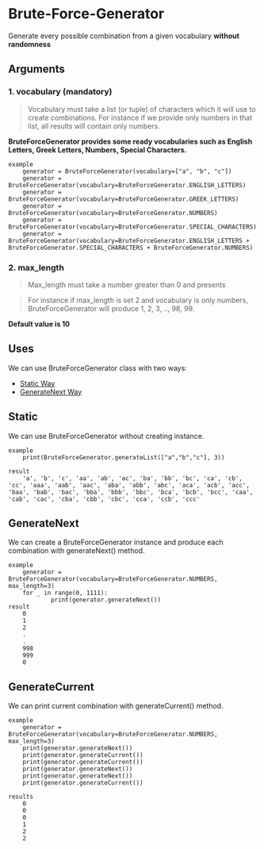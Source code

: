 # Brute-Force-Generator
Generate every possible combination from a given vocabulary **without randomness**

## Arguments 

### 1. vocabulary (**mandatory**)
> Vocabulary must take a list (or tuple) of characters which it will use to create combinations. For instance if we provide only numbers in that list, all results will contain only numbers.

**BruteForceGenerator provides some ready vocabularies such as English Letters, Greek Letters, Numbers, Special Characters.**


	example
		generator = BruteForceGenerator(vocabulary=["a", "b", "c"])
		generator = BruteForceGenerator(vocabulary=BruteForceGenerator.ENGLISH_LETTERS)
		generator = BruteForceGenerator(vocabulary=BruteForceGenerator.GREEK_LETTERS)
		generator = BruteForceGenerator(vocabulary=BruteForceGenerator.NUMBERS)
		generator = BruteForceGenerator(vocabulary=BruteForceGenerator.SPECIAL_CHARACTERS)
		generator = BruteForceGenerator(vocabulary=BruteForceGenerator.ENGLISH_LETTERS + BruteForceGenerator.SPECIAL_CHARACTERS + BruteForceGenerator.NUMBERS)


### 2. max_length
> Max_length must take a number greater than 0 and presents 

> For instance if max_length is set 2 and vocabulary is only numbers, BruteForceGenerator will produce 1, 2, 3, .., 98, 99. 

**Default value is 10**

## Uses
We can use BruteForceGenerator class with two ways:
* [Static Way](#Static)
* [GenerateNext Way](#GenerateNext)

## Static
We can use BruteForceGenerator without creating instance.

	example
		print(BruteForceGenerator.generateList(["a","b","c"], 3))
		
	result
		'a', 'b', 'c', 'aa', 'ab', 'ac', 'ba', 'bb', 'bc', 'ca', 'cb', 'cc', 'aaa', 'aab', 'aac', 'aba', 'abb', 'abc', 'aca', 'acb', 'acc', 'baa', 'bab', 'bac', 'bba', 'bbb', 'bbc', 'bca', 'bcb', 'bcc', 'caa', 'cab', 'cac', 'cba', 'cbb', 'cbc', 'cca', 'ccb', 'ccc'

## GenerateNext
We can create a BruteForceGenerator instance and produce each combination with generateNext() method.

	example
		generator = BruteForceGenerator(vocabulary=BruteForceGenerator.NUMBERS, max_length=3)
    	for _ in range(0, 1111):
        	    print(generator.generateNext())
	result
		0
		1
		2
		.
		.
		998
		999
		0

## GenerateCurrent
We can print current combination with generateCurrent() method.

	example
		generator = BruteForceGenerator(vocabulary=BruteForceGenerator.NUMBERS, max_length=3)
    	print(generator.generateNext())
    	print(generator.generateCurrent())
    	print(generator.generateCurrent())
    	print(generator.generateNext())
    	print(generator.generateNext())
    	print(generator.generateCurrent())
	
	results
		0
		0
		0
		1
		2
		2
